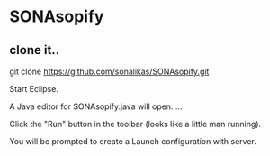 # SONAsopify

## clone it..<br>
git clone https://github.com/sonalikas/SONAsopify.git 

Start Eclipse.<br>

A Java editor for SONAsopify.java will open. ...<br>

Click the "Run" button in the toolbar (looks like a little man running).<br>

You will be prompted to create a Launch configuration with server.
